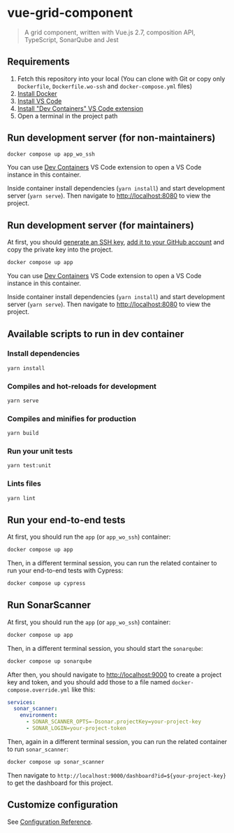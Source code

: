 # vue-grid-component

> A grid component, written with Vue.js 2.7, composition API, TypeScript, SonarQube and Jest

## Requirements

1. Fetch this repository into your local (You can clone with Git or copy only `Dockerfile`, `Dockerfile.wo-ssh` and `docker-compose.yml` files)
1. [Install Docker](https://www.docker.com/products/docker-desktop/)
1. [Install VS Code](https://code.visualstudio.com/download)
1. [Install "Dev Containers" VS Code extension](https://marketplace.visualstudio.com/items?itemName=ms-vscode-remote.remote-containers)
1. Open a terminal in the project path

## Run development server (for non-maintainers)

```sh
docker compose up app_wo_ssh
```

You can use [Dev Containers](https://marketplace.visualstudio.com/items?itemName=ms-vscode-remote.remote-containers) VS Code extension to open a VS Code instance in this container.

Inside container install dependencies (`yarn install`) and start development server (`yarn serve`).
Then navigate to [http://localhost:8080](http://localhost:8080) to view the project.

## Run development server (for maintainers)

At first, you should [generate an SSH key](https://docs.github.com/en/authentication/connecting-to-github-with-ssh/generating-a-new-ssh-key-and-adding-it-to-the-ssh-agent), [add it to your GitHub account](https://docs.github.com/en/authentication/connecting-to-github-with-ssh/adding-a-new-ssh-key-to-your-github-account) and copy the private key into the project.

```sh
docker compose up app
```

You can use [Dev Containers](https://marketplace.visualstudio.com/items?itemName=ms-vscode-remote.remote-containers) VS Code extension to open a VS Code instance in this container.

Inside container install dependencies (`yarn install`) and start development server (`yarn serve`).
Then navigate to [http://localhost:8080](http://localhost:8080) to view the project.

## Available scripts to run in dev container

### Install dependencies

```sh
yarn install
```

### Compiles and hot-reloads for development

```sh
yarn serve
```

### Compiles and minifies for production

```sh
yarn build
```

### Run your unit tests

```sh
yarn test:unit
```

### Lints files

```sh
yarn lint
```

## Run your end-to-end tests

At first, you should run the `app` (or `app_wo_ssh`) container:

```sh
docker compose up app
```

Then, in a different terminal session, you can run the related container to run your end-to-end tests with Cypress:

```sh
docker compose up cypress
```

## Run SonarScanner

At first, you should run the `app` (or `app_wo_ssh`) container:

```sh
docker compose up app
```

Then, in a different terminal session, you should start the `sonarqube`:

```sh
docker compose up sonarqube
```

After then, you should navigate to [http://localhost:9000](http://localhost:9000) to create a project key and token, and you should add those to a file named `docker-compose.override.yml` like this:

```yml
services:
  sonar_scanner:
    environment:
      - SONAR_SCANNER_OPTS=-Dsonar.projectKey=your-project-key
      - SONAR_LOGIN=your-project-token
```

Then, again in a different terminal session, you can run the related container to run `sonar_scanner`:

```sh
docker compose up sonar_scanner
```

Then navigate to `http://localhost:9000/dashboard?id=${your-project-key}` to get the dashboard for this project.

## Customize configuration

See [Configuration Reference](https://cli.vuejs.org/config/).
